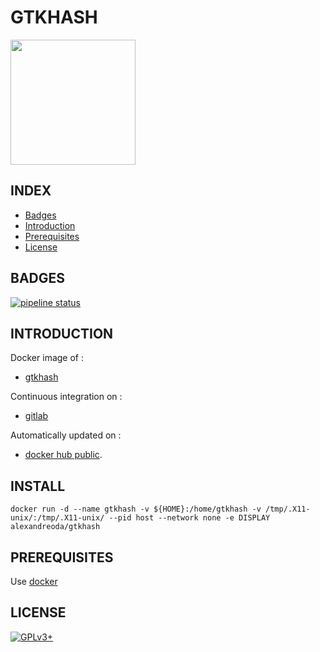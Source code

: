 # GTKHASH

<img src="https://salsa.debian.org/uploads/-/system/project/avatar/21127/gtkhash.png" width="200" height="200"/>

## INDEX

- [Badges](#BADGES)
- [Introduction](#INTRODUCTION)
- [Prerequisites](#PREREQUISITESITES)
- [License](#LICENSE)

## BADGES

[![pipeline status](https://gitlab.com/oda-alexandre/gtkhash/badges/master/pipeline.svg)](https://gitlab.com/oda-alexandre/gtkhash/commits/master)

## INTRODUCTION

Docker image of :

- [gtkhash](https://github.com/tristanheaven/gtkhash)

Continuous integration on :

- [gitlab](https://gitlab.com/oda-alexandre/gtkhash/pipelines)

Automatically updated on :

- [docker hub public](https://hub.docker.com/r/alexandreoda/gtkhash).

## INSTALL

```docker run -d --name gtkhash -v ${HOME}:/home/gtkhash -v /tmp/.X11-unix/:/tmp/.X11-unix/ --pid host --network none -e DISPLAY alexandreoda/gtkhash```

## PREREQUISITES

Use [docker](https://www.docker.com)

## LICENSE

[![GPLv3+](http://gplv3.fsf.org/gplv3-127x51.png)](https://gitlab.com/oda-alexandre/gtkhash/blob/master/LICENSE)
